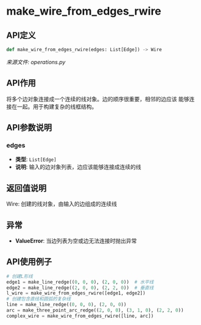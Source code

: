 # make_wire_from_edges_rwire

## API定义

```python
def make_wire_from_edges_rwire(edges: List[Edge]) -> Wire
```

*来源文件: operations.py*

## API作用

将多个边对象连接成一个连续的线对象。边的顺序很重要，相邻的边应该
能够连接在一起。用于构建复杂的线框结构。

## API参数说明

### edges

- **类型**: `List[Edge]`
- **说明**: 输入的边对象列表，边应该能够连接成连续的线

## 返回值说明

Wire: 创建的线对象，由输入的边组成的连续线

## 异常

- **ValueError**: 当边列表为空或边无法连接时抛出异常

## API使用例子

```python
# 创建L形线
edge1 = make_line_redge((0, 0, 0), (2, 0, 0))  # 水平线
edge2 = make_line_redge((2, 0, 0), (2, 2, 0))  # 垂直线
l_wire = make_wire_from_edges_rwire([edge1, edge2])
# 创建包含直线和圆弧的复杂线
line = make_line_redge((0, 0, 0), (2, 0, 0))
arc = make_three_point_arc_redge((2, 0, 0), (3, 1, 0), (2, 2, 0))
complex_wire = make_wire_from_edges_rwire([line, arc])
```
